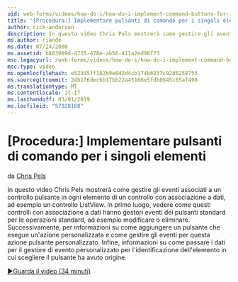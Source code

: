 ```yaml
---
uid: web-forms/videos/how-do-i/how-do-i-implement-command-buttons-for-individual-items
title: '[Procedura:] Implementare pulsanti di comando per i singoli elementi | Microsoft Docs'
author: rick-anderson
description: In questo video Chris Pels mostrerà come gestire gli eventi associati a un controllo pulsante in ogni elemento di un controllo con associazione a dati, ad esempio un controllo ListView. Primo,...
ms.author: riande
ms.date: 07/24/2008
ms.assetid: b883989d-4735-478e-ab56-411a2ed98f73
msc.legacyurl: /web-forms/videos/how-do-i/how-do-i-implement-command-buttons-for-individual-items
msc.type: video
ms.openlocfilehash: e52345ff182b9e042d4cb174b6237c92d6258755
ms.sourcegitcommit: 24b1f6decbb17bb22a45166e5fdb0845c65af498
ms.translationtype: MT
ms.contentlocale: it-IT
ms.lasthandoff: 03/01/2019
ms.locfileid: "57028168"
---
```

<a name="how-do-i-implement-command-buttons-for-individual-items"></a>[Procedura:] Implementare pulsanti di comando per i singoli elementi
====================
da [Chris Pels](https://twitter.com/chrispels)

In questo video Chris Pels mostrerà come gestire gli eventi associati a un controllo pulsante in ogni elemento di un controllo con associazione a dati, ad esempio un controllo ListView. In primo luogo, vedere come questi controlli con associazione a dati hanno gestori eventi dei pulsanti standard per le operazioni standard, ad esempio modificare o eliminare. Successivamente, per informazioni su come aggiungere un pulsante che esegue un'azione personalizzata e come gestire gli eventi per questa azione pulsante personalizzato. Infine, informazioni su come passare i dati per il gestore di evento personalizzato per l'identificazione dell'elemento in cui scegliere il pulsante ha avuto origine.

[&#9654;Guarda il video (34 minuti)](https://channel9.msdn.com/Blogs/ASP-NET-Site-Videos/how-do-i-implement-command-buttons-for-individual-items)
